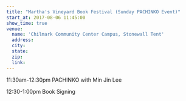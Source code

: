 ```yaml
---
title: "Martha's Vineyard Book Festival (Sunday PACHINKO Event)"
start_at: 2017-08-06 11:45:00
show_time: true
venue:
  name: 'Chilmark Community Center Campus, Stonewall Tent'
  address:
  city:
  state:
  zip:
  link:
---
```



11:30am-12:30pm PACHINKO with Min Jin Lee

12:30-1:00pm Book Signing&nbsp;

&nbsp;